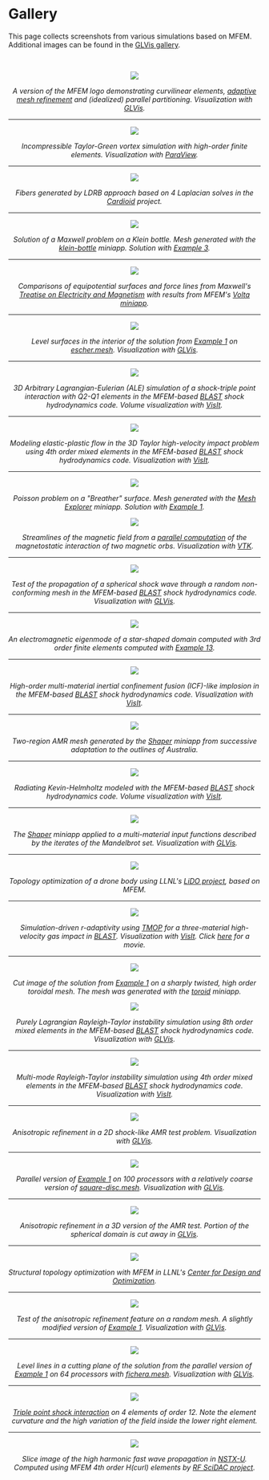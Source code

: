 # Gallery

This page collects screenshots from various simulations based on MFEM. Additional images can be found in the [GLVis gallery](http://glvis.org/gallery/).

<br>
<center>

<div class="col-md-4"  markdown="1">

[![](img/gallery/logo2-small.png)](img/gallery/logo2-full.png)

*A version of the MFEM logo demonstrating curvilinear elements, [adaptive mesh refinement](examples.md?amr) and (idealized) parallel partitioning. Visualization with [GLVis](http://glvis.org).*

----

[![](img/gallery/tg-vortex.png)](img/gallery/tg-vortex-full.png)

*Incompressible Taylor-Green vortex simulation with high-order finite elements. Visualization with [ParaView](https://www.paraview.org).*

----

[![](img/gallery/cardioid.png)](img/gallery/cardioid.png)

*Fibers generated by LDRB approach based on 4 Laplacian solves in the [Cardioid](https://education.llnl.gov/programs/science-on-saturday/lecture/541) project.*

----

[![](img/gallery/ex3-klein-1.jpg)](img/gallery/ex3-klein-1-full.png)

*Solution of a Maxwell problem on a Klein bottle. Mesh generated with the [klein-bottle](http://mfem.github.io/doxygen/html/klein-bottle_8cpp_source.html) miniapp. Solution with [Example 3](http://mfem.github.io/doxygen/html/ex3_8cpp_source.html).*

----

[![](img/gallery/maxwell-eq.png)](img/gallery/maxwell-eq-full.png)

*Comparisons of equipotential surfaces and force lines from Maxwell's [Treatise on Electricity and Magnetism](https://archive.org/details/ATreatiseOnElectricityMagnetism-Volume1/page/n552) with results from MFEM's [Volta miniapp](http://mfem.github.io/doxygen/html/volta_8cpp_source.html).*

----

![](img/gallery/ex1-escher.png)

*Level surfaces in the interior of the solution from [Example 1](http://mfem.github.io/doxygen/html/examples_2ex1_8cpp_source.html) on [escher.mesh](https://github.com/mfem/mfem/blob/master/data/escher.mesh). Visualization with [GLVis](http://glvis.org).*

----

[![](img/gallery/TPblast_3dq2_t2_1024-small.png)](img/gallery/TPblast_3dq2_t2_1024.png)

*3D Arbitrary Lagrangian-Eulerian (ALE) simulation of a shock-triple point interaction with Q2-Q1 elements in the MFEM-based [BLAST](http://www.llnl.gov/casc/blast) shock hydrodynamics code. Volume visualization with [VisIt](http://visit.llnl.gov).*

---

[![](img/gallery/taylor_impact_compare_3d-small.png)](img/gallery/taylor_impact_compare_3d.png)

*Modeling elastic-plastic flow in the 3D Taylor high-velocity impact problem using 4th order mixed elements in the MFEM-based [BLAST](http://www.llnl.gov/casc/blast) shock hydrodynamics code. Visualization with [VisIt](http://visit.llnl.gov).*

----

[![](img/gallery/breather.png)](img/gallery/breather.png)

*Poisson problem on a "Breather" surface. Mesh generated with the [Mesh Explorer](http://mfem.github.io/doxygen/html/mesh-explorer_8cpp_source.html) miniapp. Solution with [Example 1](http://mfem.github.io/doxygen/html/examples_2ex1_8cpp_source.html).*

</div><div class="col-md-5"  markdown="1">


[![](img/gallery/uorbs-small.png)](img/gallery/uorbs.png)

*Streamlines of the magnetic field from a [parallel computation](http://computation.llnl.gov/hypre/Kolev-2009-par-aux-space.pdf) of the magnetostatic interaction of two magnetic orbs. Visualization with [VTK](http://www.vtk.org/).*

----

[![](img/gallery/sedov-3d-4096p-2c.jpg)](img/gallery/sedov-3d-4096p-2c-full.png)

*Test of the propagation of a spherical shock wave through a random non-conforming mesh in the MFEM-based [BLAST](http://www.llnl.gov/casc/blast) shock hydrodynamics code. Visualization with [GLVis](http://glvis.org).*

----

[![](img/gallery/maxwell-snowflake.jpg)](img/gallery/maxwell-snowflake-full.png)

*An electromagnetic eigenmode of a star-shaped domain computed with 3rd order finite elements computed with [Example 13](http://mfem.github.io/doxygen/html/ex13p_8cpp_source.html).*

----

[![](img/gallery/hres_icfcyl_4096_5.jpg)](img/gallery/hres_icfcyl_4096_5-full.jpg)

*High-order multi-material inertial confinement fusion (ICF)-like implosion in the MFEM-based [BLAST](http://www.llnl.gov/casc/blast) shock hydrodynamics code. Visualization with [VisIt](http://visit.llnl.gov).*

----

[![](img/gallery/au.png)](img/gallery/au.png)

*Two-region AMR mesh generated by the [Shaper](http://mfem.github.io/doxygen/html/shaper_8cpp_source.html) miniapp from successive adaptation to the outlines of Australia.*

----

[![](img/gallery/rkh-132.png)](img/gallery/rkh-132.png)

*Radiating Kevin-Helmholtz modeled with the MFEM-based [BLAST](http://www.llnl.gov/casc/blast) shock hydrodynamics code. Volume visualization with [VisIt](http://visit.llnl.gov).*

----

[![](img/gallery/mandel.png)](img/gallery/mandel.png)

*The [Shaper](http://mfem.github.io/doxygen/html/shaper_8cpp_source.html) miniapp applied to a multi-material input functions described by the iterates of the Mandelbrot set. Visualization with [GLVis](http://glvis.org).*

----

[![](img/gallery/drone.png)](img/gallery/drone.png)

*Topology optimization of a drone body using LLNL's [LiDO project](https://str.llnl.gov/2018-03/tortorelli), based on MFEM.*

----

[![](img/gallery/gas_impact.jpg)](img/gallery/gas_impact.gif)

*Simulation-driven r-adaptivity using [TMOP](https://github.com/mfem/mfem/blob/master/miniapps/meshing/mesh-optimizer.cpp) for a three-material high-velocity gas impact in [BLAST](https://computing.llnl.gov/projects/blast).  Visualization with [VisIt](http://visit.llnl.gov). Click [here](img/gallery/gas_impact.gif) for a movie.*

----

[![](img/gallery/toroid-wedge-o6-s10-ex1-2.png)](img/gallery/toroid-wedge-o6-s10-ex1-2.png)

*Cut image of the solution from [Example 1](http://mfem.github.io/doxygen/html/examples_2ex1p_8cpp_source.html) on a sharply twisted, high order toroidal mesh.  The mesh was generated with the [toroid](http://mfem.github.io/doxygen/html/toroid_8cpp_source.html) miniapp.*

</div><div class="col-md-3" markdown="1">

[![](img/gallery/rt-q8.jpg)](img/gallery/rt-q8-full.png)

*Purely Lagrangian Rayleigh-Taylor instability simulation using 8th order mixed elements in the MFEM-based [BLAST](http://www.llnl.gov/casc/blast) shock hydrodynamics code. Visualization with [GLVis](http://glvis.org).*

----

[![](img/gallery/blast_rt_eulerian_q4_t3.jpg)](img/gallery/blast_rt_eulerian_q4_t3-full.png)

*Multi-mode Rayleigh-Taylor instability simulation using 4th order mixed elements in the MFEM-based [BLAST](http://www.llnl.gov/casc/blast) shock hydrodynamics code. Visualization with [VisIt](http://visit.llnl.gov).*

----

[![](img/gallery/gallery-curved-2d.png)](img/gallery/gallery-curved-2d-full.png)

*Anisotropic refinement in a 2D shock-like AMR test problem. Visualization with [GLVis](http://glvis.org).*

----

![](img/gallery/ex1p-np100.png)

*Parallel version of [Example 1](http://mfem.github.io/doxygen/html/examples_2ex1p_8cpp_source.html) on 100 processors with a relatively coarse version of [square-disc.mesh](https://github.com/mfem/mfem/blob/master/data/square-disc.mesh). Visualization with [GLVis](http://glvis.org).*

----

[![](img/gallery/gallery-ball-aniso.jpg)](img/gallery/gallery-ball-aniso-full.png)

*Anisotropic refinement in a 3D version of the AMR test. Portion of the spherical domain is cut away in [GLVis](http://glvis.org).*

----

[![](img/gallery/twist.png)](img/gallery/twist.png)

*Structural topology optimization with MFEM in LLNL's [Center for Design and Optimization](https://www.llnl.gov/news/llnl-gears-next-generation-computer-aided-design-and-engineering).*

----

[![](img/gallery/random4.png)](img/gallery/random4.png)

*Test of the anisotropic refinement feature on a random mesh. A slightly modified version of [Example 1](http://mfem.github.io/doxygen/html/examples_2ex1_8cpp_source.html). Visualization with [GLVis](http://glvis.org).*

----

![](img/gallery/ex1p-np64.png)

*Level lines in a cutting plane of the solution from the parallel version of [Example 1](http://mfem.github.io/doxygen/html/examples_2ex1p_8cpp_source.html) on 64 processors with [fichera.mesh](https://github.com/mfem/mfem/blob/master/data/fichera.mesh). Visualization with [GLVis](http://glvis.org).*

----

[![](img/gallery/triple-pt-2x2-q12-3d.png)](img/gallery/triple-pt-2x2-q12-3d.png)

*[Triple point shock interaction](https://computation.llnl.gov/projects/blast/triple-point-shock-interaction) on 4 elements of order 12.  Note the element curvature and the high variation of the field inside the lower right element.*

---

[![](img/gallery/nstxu_hhfw.png)](img/gallery/nstxu_hhfw.png)

*Slice image of the high harmonic fast wave propagation in [NSTX-U](https://nstx-u.pppl.gov/overview). Computed using MFEM 4th order H(curl) elements by [RF SciDAC project](https://www.rfscidac4.org).*

</div>

</center>
